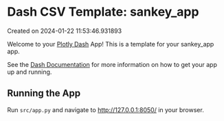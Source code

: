 # Dash CSV Template: sankey_app

Created on 2024-01-22 11:53:46.931893

Welcome to your [Plotly Dash](https://plotly.com/dash/) App! This is a template for your sankey_app app.

See the [Dash Documentation](https://dash.plotly.com/introduction) for more information on how to get your app up and running.

## Running the App

Run `src/app.py` and navigate to http://127.0.0.1:8050/ in your browser.
